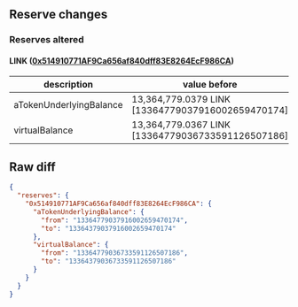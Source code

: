 ## Reserve changes

### Reserves altered

#### LINK ([0x514910771AF9Ca656af840dff83E8264EcF986CA](https://etherscan.io/address/0x514910771AF9Ca656af840dff83E8264EcF986CA))

| description | value before | value after |
| --- | --- | --- |
| aTokenUnderlyingBalance | 13,364,779.0379 LINK [13364779037916002659470174] | 13,364,379.0379 LINK [13364379037916002659470174] |
| virtualBalance | 13,364,779.0367 LINK [13364779036733591126507186] | 13,364,379.0367 LINK [13364379036733591126507186] |


## Raw diff

```json
{
  "reserves": {
    "0x514910771AF9Ca656af840dff83E8264EcF986CA": {
      "aTokenUnderlyingBalance": {
        "from": "13364779037916002659470174",
        "to": "13364379037916002659470174"
      },
      "virtualBalance": {
        "from": "13364779036733591126507186",
        "to": "13364379036733591126507186"
      }
    }
  }
}
```